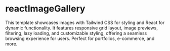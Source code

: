 # reactImageGallery
This template showcases images with Tailwind CSS for styling and React for dynamic functionality. It features responsive grid layout, image previews, filtering, lazy loading, and customizable styling, offering a seamless browsing experience for users. Perfect for portfolios, e-commerce, and more.
